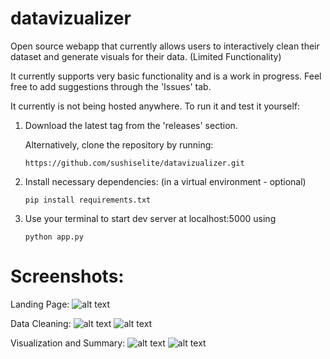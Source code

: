 # datavizualizer
Open source webapp that currently allows users to interactively clean their dataset and generate visuals for their data. (Limited Functionality)

It currently supports very basic functionality and is a work in progress. Feel free to add suggestions through the 'Issues' tab.

It currently is not being hosted anywhere. To run it and test it yourself:

1. Download the latest tag from the 'releases' section.
   
   Alternatively, clone the repository by running:
   
   ```https://github.com/sushiselite/datavizualizer.git```

3. Install necessary dependencies: (in a virtual environment - optional)
   
   ```pip install requirements.txt```

5. Use your terminal to start dev server at localhost:5000 using
   
   ```python app.py```

# Screenshots:

Landing Page:
![alt text](https://github.com/sushiselite/datavizualizer/blob/main/images/index.png?raw=true)

Data Cleaning:
![alt text](https://github.com/sushiselite/datavizualizer/blob/main/images/clean1.png?raw=true)
![alt text](https://github.com/sushiselite/datavizualizer/blob/main/images/clean2.png?raw=true)

Visualization and Summary:
![alt text](https://github.com/sushiselite/datavizualizer/blob/main/images/data1.png?raw=true)
![alt text](https://github.com/sushiselite/datavizualizer/blob/main/images/data2.png?raw=true)

